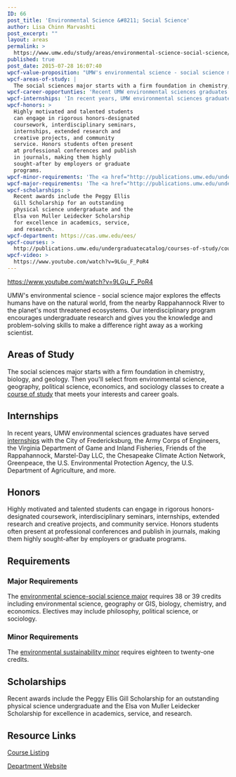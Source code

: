 ```yaml
---
ID: 66
post_title: 'Environmental Science &#8211; Social Science'
author: Lisa Chinn Marvashti
post_excerpt: ""
layout: areas
permalink: >
  https://www.umw.edu/study/areas/environmental-science-social-science/
published: true
post_date: 2015-07-28 16:07:40
wpcf-value-proposition: "UMW's environmental science - social science major explores the effects humans have on the natural world, from the nearby Rappahannock River to the planet's most threatened ecosystems. Our interdisciplinary program encourages undergraduate research and gives you the knowledge and problem-solving skills to make a difference right away as a working scientist."
wpcf-areas-of-study: |
  The social sciences major starts with a firm foundation in chemistry, biology, and geology. Then you'll select from environmental science, geography, political science, economics, and sociology classes to create a <a href="http://cas.umw.edu/ees/environmental-science-program/social-environmental-science/">course of study</a> that meets your interests and career goals.
wpcf-career-opportunties: 'Recent UMW environmental sciences graduates have <a href="http://cas.umw.edu/ees/our-graduates/">gone to work</a> for the U.S. Geological Survey, the Peace Corps, the Department of State, state and local governments, and nongovernmental organizations. Many pursue advanced degrees.'
wpcf-internships: 'In recent years, UMW environmental sciences graduates have served <a href="http://cas.umw.edu/ees/internships/">internships</a> with the City of Fredericksburg, the Army Corps of Engineers, the Virginia Department of Game and Inland Fisheries, Friends of the Rappahannock, Marstel-Day LLC, the Chesapeake Climate Action Network, Greenpeace, the U.S. Environmental Protection Agency, the U.S. Department of Agriculture, and more.'
wpcf-honors: >
  Highly motivated and talented students
  can engage in rigorous honors-designated
  coursework, interdisciplinary seminars,
  internships, extended research and
  creative projects, and community
  service. Honors students often present
  at professional conferences and publish
  in journals, making them highly
  sought-after by employers or graduate
  programs.
wpcf-minor-requirements: 'The <a href="http://publications.umw.edu/undergraduatecatalog/courses-of-study/minors/sust/">environmental sustainability minor</a> requires eighteen to twenty-one credits.'
wpcf-major-requirements: 'The <a href="http://publications.umw.edu/undergraduatecatalog/courses-of-study/majors/eesc-natural/">environmental science-social science major</a> requires 38 or 39 credits including environmental science, geography or GIS, biology, chemistry, and economics. Electives may include philosophy, political science, or sociology.'
wpcf-scholarships: >
  Recent awards include the Peggy Ellis
  Gill Scholarship for an outstanding
  physical science undergraduate and the
  Elsa von Muller Leidecker Scholarship
  for excellence in academics, service,
  and research.
wpcf-department: https://cas.umw.edu/ees/
wpcf-courses: >
  http://publications.umw.edu/undergraduatecatalog/courses-of-study/course-descriptions/eesc-2/
wpcf-video: >
  https://www.youtube.com/watch?v=9LGu_F_PoR4
---
```


<!-- Types Custom Fields: -->

<!-- video -->
https://www.youtube.com/watch?v=9LGu_F_PoR4
<!-- End video -->

<!-- value-proposition -->
UMW's environmental science - social science major explores the effects humans have on the natural world, from the nearby Rappahannock River to the planet's most threatened ecosystems. Our interdisciplinary program encourages undergraduate research and gives you the knowledge and problem-solving skills to make a difference right away as a working scientist.
<!-- End value-proposition -->

<!-- areas-of-study -->
<h2>Areas of Study</h2>The social sciences major starts with a firm foundation in chemistry, biology, and geology. Then you'll select from environmental science, geography, political science, economics, and sociology classes to create a <a href="http://cas.umw.edu/ees/environmental-science-program/social-environmental-science/">course of study</a> that meets your interests and career goals.
<!-- End areas-of-study -->

<!-- internships -->
<h2>Internships</h2>In recent years, UMW environmental sciences graduates have served <a href="http://cas.umw.edu/ees/internships/">internships</a> with the City of Fredericksburg, the Army Corps of Engineers, the Virginia Department of Game and Inland Fisheries, Friends of the Rappahannock, Marstel-Day LLC, the Chesapeake Climate Action Network, Greenpeace, the U.S. Environmental Protection Agency, the U.S. Department of Agriculture, and more.
<!-- End internships -->

<!-- honors -->
<h2>Honors</h2>Highly motivated and talented students can engage in rigorous honors-designated coursework, interdisciplinary seminars, internships, extended research and creative projects, and community service. Honors students often present at professional conferences and publish in journals, making them highly sought-after by employers or graduate programs.
<!-- End honors -->

<!-- requirements -->
<h2>Requirements</h2>
<!-- major-requirements -->
<h3>Major Requirements</h3>The <a href="http://publications.umw.edu/undergraduatecatalog/courses-of-study/majors/eesc-natural/">environmental science-social science major</a> requires 38 or 39 credits including environmental science, geography or GIS, biology, chemistry, and economics. Electives may include philosophy, political science, or sociology.
<!-- End major-requirements -->

<!-- minor-requirements -->
<h3>Minor Requirements</h3>The <a href="http://publications.umw.edu/undergraduatecatalog/courses-of-study/minors/sust/">environmental sustainability minor</a> requires eighteen to twenty-one credits.
<!-- End minor-requirements -->

<!-- End requirements -->

<!-- scholarships -->
<h2>Scholarships</h2>Recent awards include the Peggy Ellis Gill Scholarship for an outstanding physical science undergraduate and the Elsa von Muller Leidecker Scholarship for excellence in academics, service, and research.
<!-- End scholarships -->

<!-- resource-links -->
<h2>Resource Links</h2>
<!-- courses -->
<a href="http://publications.umw.edu/undergraduatecatalog/courses-of-study/course-descriptions/eesc-2/" class="button">Course Listing</a>
<!-- End courses -->

<!-- department -->
<a href="https://cas.umw.edu/ees/" class="button">Department Website</a>
<!-- End department -->

<!-- End resource-links -->

<!-- End Types Custom Fields -->